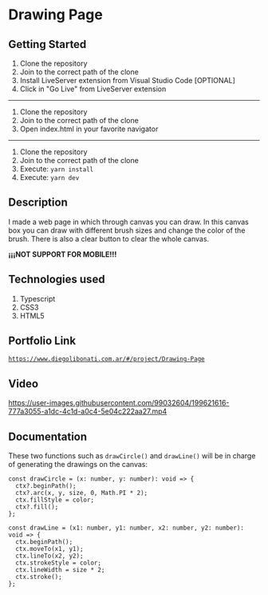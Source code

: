 # Drawing Page

## Getting Started

1. Clone the repository
2. Join to the correct path of the clone
3. Install LiveServer extension from Visual Studio Code [OPTIONAL]
4. Click in "Go Live" from LiveServer extension

---

1. Clone the repository
2. Join to the correct path of the clone
3. Open index.html in your favorite navigator

---

1. Clone the repository
2. Join to the correct path of the clone
3. Execute: `yarn install`
4. Execute: `yarn dev`

## Description

I made a web page in which through canvas you can draw. In this canvas box you can draw with different brush sizes and change the color of the brush. There is also a clear button to clear the whole canvas.

**¡¡¡NOT SUPPORT FOR MOBILE!!!**

## Technologies used

1. Typescript
2. CSS3
3. HTML5

## Portfolio Link

[`https://www.diegolibonati.com.ar/#/project/Drawing-Page`](https://www.diegolibonati.com.ar/#/project/Drawing-Page)

## Video

https://user-images.githubusercontent.com/99032604/199621616-777a3055-a1dc-4c1d-a0c4-5e04c222aa27.mp4

## Documentation

These two functions such as `drawCircle()` and `drawLine()` will be in charge of generating the drawings on the canvas:

```
const drawCircle = (x: number, y: number): void => {
  ctx?.beginPath();
  ctx?.arc(x, y, size, 0, Math.PI * 2);
  ctx.fillStyle = color;
  ctx?.fill();
};

const drawLine = (x1: number, y1: number, x2: number, y2: number): void => {
  ctx.beginPath();
  ctx.moveTo(x1, y1);
  ctx.lineTo(x2, y2);
  ctx.strokeStyle = color;
  ctx.lineWidth = size * 2;
  ctx.stroke();
};
```

